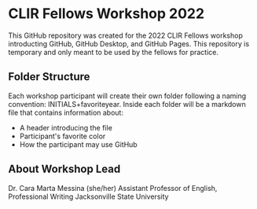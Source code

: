 # CLIR Fellows Workshop 2022
This GitHub repository was created for the 2022 CLIR Fellows workshop introducting GitHub, GitHub Desktop, and GitHub Pages. This repository is temporary and only meant to be used by the fellows for practice. 

## Folder Structure
Each workshop participant will create their own folder following a naming convention: INITIALS+favoriteyear. Inside each folder will be a markdown file that contains information about:
- A header introducing the file
- Participant's favorite color
- How the participant may use GitHub

## About Workshop Lead
Dr. Cara Marta Messina (she/her)
Assistant Professor of English, Professional Writing
Jacksonville State University

